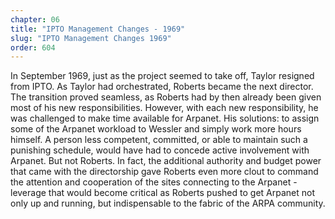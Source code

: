```yaml
---
chapter: 06
title: "IPTO Management Changes - 1969"
slug: "IPTO Management Changes 1969"
order: 604
---
```


In September 1969, just as the project seemed to take off, Taylor resigned from IPTO. As Taylor had orchestrated, Roberts became the next director. The transition proved seamless, as Roberts had by then already been given most of his new responsibilities. However, with each new responsibility, he was challenged to make time available for Arpanet. His solutions: to assign some of the Arpanet workload to Wessler and simply work more hours himself. A person less competent, committed, or able to maintain such a punishing schedule, would have had to concede active involvement with Arpanet. But not Roberts. In fact, the additional authority and budget power that came with the directorship gave Roberts even more clout to command the attention and cooperation of the sites connecting to the Arpanet - leverage that would become critical as Roberts pushed to get Arpanet not only up and running, but indispensable to the fabric of the ARPA community.
